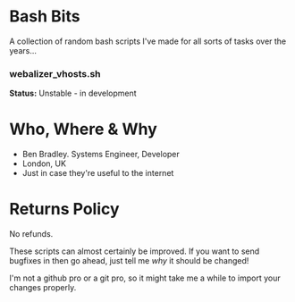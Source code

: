 # Bash Bits
A collection of random bash scripts I've made for all sorts of tasks over the years...

### webalizer_vhosts.sh
**Status:** Unstable - in development

# Who, Where & Why
* Ben Bradley. Systems Engineer, Developer
* London, UK
* Just in case they're useful to the internet

# Returns Policy
No refunds.

These scripts can almost certainly be improved. If you want to send bugfixes in then go ahead, just tell me *why* it should be changed!

I'm not a github pro or a git pro, so it might take me a while to import your changes properly.
